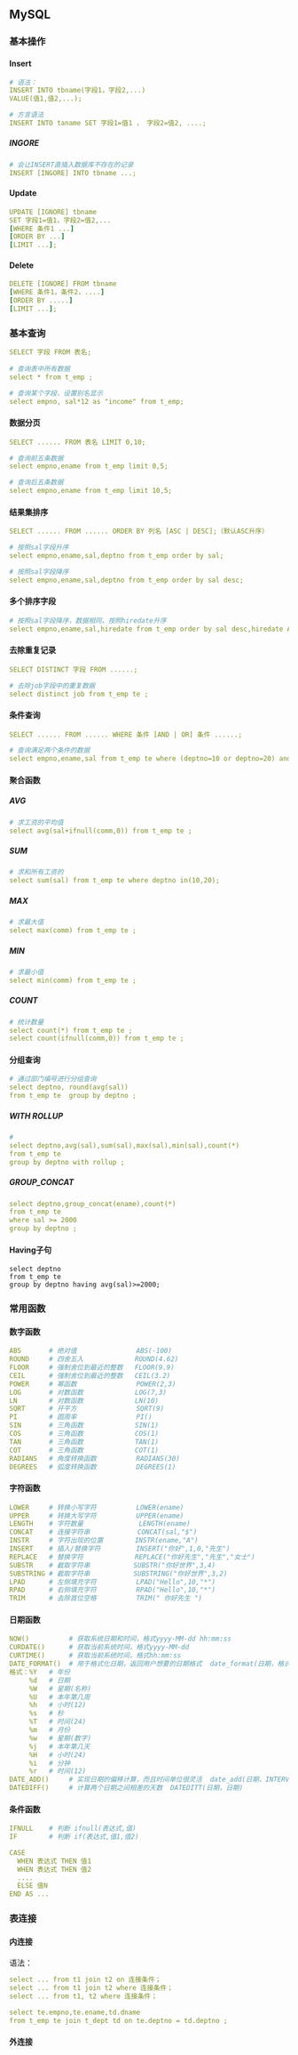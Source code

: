## MySQL

### 基本操作

#### Insert

```yaml
# 语法：
INSERT INTO tbname(字段1，字段2,...)
VALUE(值1,值2,...);

# 方言语法
INSERT INTO taname SET 字段1=值1 ， 字段2=值2, ....;
```

##### INGORE

```yaml
# 会让INSERT直插入数据库不存在的记录
INSERT [INGORE] INTO tbname ...;
```

#### Update

```yaml
UPDATE [IGNORE] tbname
SET 字段1=值1，字段2=值2,...
[WHERE 条件1 ...]
[ORDER BY ...]
[LIMIT ...];
```

#### Delete

```yaml
DELETE [IGNORE] FROM tbname
[WHERE 条件1，条件2，....]
[ORDER BY .....]
[LIMIT ...];
```



### 基本查询

```yaml
SELECT 字段 FROM 表名;
 
# 查询表中所有数据
select * from t_emp ;

# 查询某个字段，设置别名显示
select empno, sal*12 as "income" from t_emp;
```

#### 数据分页

```yaml
SELECT ...... FROM 表名 LIMIT 0,10;

# 查询前五条数据
select empno,ename from t_emp limit 0,5;

# 查询后五条数据
select empno,ename from t_emp limit 10,5;
```

#### 结果集排序

```yaml
SELECT ...... FROM ...... ORDER BY 列名 [ASC | DESC];（默认ASC升序）

# 按照sal字段升序
select empno,ename,sal,deptno from t_emp order by sal;

# 按照sal字段降序
select empno,ename,sal,deptno from t_emp order by sal desc;
```

#### 多个排序字段

```yaml
# 按照sal字段降序，数据相同，按照hiredate升序   
select empno,ename,sal,hiredate from t_emp order by sal desc,hiredate ASC;
```

#### 去除重复记录

```yaml
SELECT DISTINCT 字段 FROM ......;

# 去除job字段中的重复数据
select distinct job from t_emp te ;
```

#### 条件查询

```yaml
SELECT ...... FROM ...... WHERE 条件 [AND | OR] 条件 ......;

# 查询满足两个条件的数据
select empno,ename,sal from t_emp te where (deptno=10 or deptno=20) and sal>=2000;
```

#### 聚合函数

##### AVG 

```yaml
# 求工资的平均值
select avg(sal+ifnull(comm,0)) from t_emp te ;
```

##### SUM

```yaml
# 求和所有工资的
select sum(sal) from t_emp te where deptno in(10,20);
```

##### MAX

```yaml
# 求最大值
select max(comm) from t_emp te ;
```

##### MIN

```yaml
# 求最小值
select min(comm) from t_emp te ;
```

##### COUNT

```yaml
# 统计数量
select count(*) from t_emp te ;
select count(ifnull(comm,0)) from t_emp te ;
```

#### 分组查询

```yaml
# 通过部门编号进行分组查询
select deptno, round(avg(sal)) 
from t_emp te  group by deptno ;
```

##### WITH ROLLUP

```yaml
# 
select deptno,avg(sal),sum(sal),max(sal),min(sal),count(*) 
from t_emp te 
group by deptno with rollup ;
```

##### GROUP_CONCAT

```yaml
select deptno,group_concat(ename),count(*)
from t_emp te 
where sal >= 2000
group by deptno ;
```

#### Having子句

```yam
select deptno
from t_emp te 
group by deptno having avg(sal)>=2000;
```

### 常用函数

#### 数字函数

```yaml
ABS       # 绝对值               ABS(-100)
ROUND     # 四舍五入             ROUND(4.62)
FLOOR     # 强制舍位到最近的整数   FLOOR(9.9)
CEIL      # 强制舍位到最近的整数   CEIL(3.2)
POWER     # 幂函数               POWER(2,3)
LOG       # 对数函数             LOG(7,3)
LN        # 对数函数             LN(10)
SQRT      # 开平方               SQRT(9)
PI        # 圆周率               PI()
SIN       # 三角函数             SIN(1)
COS       # 三角函数             COS(1)
TAN       # 三角函数             TAN(1)
COT       # 三角函数             COT(1)
RADIANS   # 角度转换函数          RADIANS(30)
DEGREES   # 弧度转换函数          DEGREES(1)
```

#### 字符函数

```yaml 
LOWER     # 转换小写字符          LOWER(ename)
UPPER     # 转换大写字符          UPPER(ename)
LENGTH    # 字符数量              LENGTH(ename)
CONCAT    # 连接字符串            CONCAT(sal,"$")
INSTR     # 字符出现的位置        INSTR(ename,"A")
INSERT    # 插入/替换字符         INSERT("你好",1,0,"先生")
REPLACE   # 替换字符             REPLACE("你好先生","先生","女士")
SUBSTR    # 截取字符串           SUBSTR("你好世界",3,4)
SUBSTRING # 截取字符串           SUBSTRING("你好世界",3,2)
LPAD      # 左侧填充字符          LPAD("Hello",10,"*")
RPAD      # 右侧填充字符          RPAD("Hello",10,"*")
TRIM      # 去除首位空格          TRIM(" 你好先生 ")
```

#### 日期函数 

```yaml
NOW()          # 获取系统日期和时间，格式yyyy-MM-dd hh:mm:ss
CURDATE()      # 获取当前系统时间，格式yyyy-MM-dd
CURTIME()      # 获取当前系统时间，格式hh:mm:ss
DATE_FORMAT()  # 用于格式化日期，返回用户想要的日期格式  date_format(日期，格式)
格式：%Y   # 年份
     %d   # 日期
     %W   # 星期(名称)
     %U   # 本年第几周
     %h   # 小时(12)
     %s   # 秒
     %T   # 时间(24)
     %m   # 月份
     %w   # 星期(数字)
     %j   # 本年第几天
     %H   # 小时(24)
     %i   # 分钟
     %r   # 时间(12)
DATE_ADD()     # 实现日期的偏移计算，而且时间单位很灵活  date_add(日期，INTERVAL 偏移量 时间单位)
DATEDIFF()     # 计算两个日期之间相差的天数  DATEDITT(日期，日期)
```

#### 条件函数

```yaml
IFNULL    # 判断 ifnull(表达式,值)
IF        # 判断 if(表达式,值1,值2)

CASE
  WHEN 表达式 THEN 值1
  WHEN 表达式 THEN 值2
  ....
  ELSE 值N
END AS ...
```



### 表连接

#### 内连接

语法：

```yaml
select ... from t1 join t2 on 连接条件；
select ... from t1 join t2 where 连接条件；
select ... from t1, t2 where 连接条件；
```

```yaml
select te.empno,te.ename,td.dname
from t_emp te join t_dept td on te.deptno = td.deptno ;
```

#### 外连接

```yaml
```

